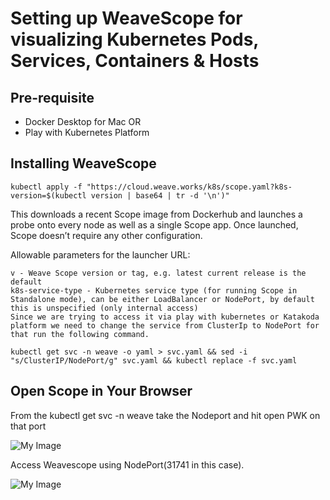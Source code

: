 # Setting up WeaveScope for visualizing Kubernetes Pods, Services, Containers & Hosts

## Pre-requisite

- Docker Desktop for Mac OR
- Play with Kubernetes Platform


## Installing WeaveScope

```
kubectl apply -f "https://cloud.weave.works/k8s/scope.yaml?k8s-version=$(kubectl version | base64 | tr -d '\n')"
```

This downloads a recent Scope image from Dockerhub and launches a probe onto every node as well as a single Scope app. 
Once launched, Scope doesn’t require any other configuration.

Allowable parameters for the launcher URL:

```
v - Weave Scope version or tag, e.g. latest current release is the default
k8s-service-type - Kubernetes service type (for running Scope in Standalone mode), can be either LoadBalancer or NodePort, by default this is unspecified (only internal access)
Since we are trying to access it via play with kubernetes or Katakoda platform we need to change the service from ClusterIp to NodePort for that run the following command.
```

```
kubectl get svc -n weave -o yaml > svc.yaml && sed -i "s/ClusterIP/NodePort/g" svc.yaml && kubectl replace -f svc.yaml
```

## Open Scope in Your Browser


From the kubectl get svc -n weave take the Nodeport and hit open PWK on that port 


![My Image](https://raw.githubusercontent.com/collabnix/dockerlabs/master/kubernetes/workshop/weave-service.png)


Access Weavescope using NodePort(31741 in this case).

![My Image](https://raw.githubusercontent.com/collabnix/dockerlabs/master/kubernetes/workshop/Weave-UI.png)

